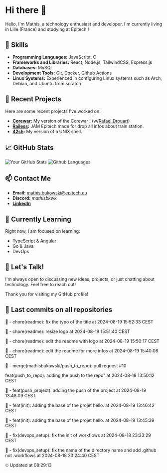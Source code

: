 # Hi there 👋

Hello, I'm Mathis, a technology enthusiast and developer. 
I'm currently living in Lille (France) and studying at Epitech !

## 🌟 Skills
- **Programming Languages:** JavaScript, C
- **Frameworks and Libraries:** React, Node.js, TailwindCSS, Express.js
- **Databases:** MySQL
- **Development Tools:** Git, Docker, Github Actions
- **Linux Systems:** Experienced in configuring Linux systems such as Arch, Debian, and Ubuntu from scratch

## 🔭 Recent Projects
Here are some recent projects I've worked on:
- **[Corewar](https://github.com/mathisbukowski/Corewar):** My version of the Corewar ! (w/[Rafael Drouart](https://github.com/rafaeldrouart))
- **[Railess](https://github.com/mathisbukowski/Railess):** JAM Epitech made for drop all infos about train station.
- **[42sh](https://github.com/mathisbukowski/42sh):** My version of a UNIX shell.

## 📈 GitHub Stats
![Your GitHub Stats](https://github-readme-stats.vercel.app/api?username=mathisbukowski&show_icons=true&theme=radical&v=1)
![Github Languages](https://github-readme-stats.vercel.app/api/top-langs?username=mathisbukowski&layout=compact&show_icons=true&theme=radical&v=1)


## 📫 Contact Me
- **Email:** [mathis.bukowski@epitech.eu](mailto:mathis.bukowski@epitech.eu)
- **Discord:** _mathisbkwk_
- **[LinkedIn](https://www.linkedin.com/in/mathisbukowski/)**

## 🌱 Currently Learning
Right now, I am focused on learning:
- [TypeScript & Angular](https://github.com/mathisbukowski/INN-ANGULAR)
- Go & Java
- DevOps

## 💬 Let's Talk!
I'm always open to discussing new ideas, projects, or just chatting about technology. Feel free to reach out!

Thank you for visiting my GitHub profile!




































































































































## 🚦 Last commits on all repositories


🔸 - chore(readme): fix the typo of the title at 2024-08-19 15:52:33 CEST

🔸 - chore(readme): resize logo at 2024-08-19 15:51:40 CEST

🔸 - chore(readme): edit the readme with logo at 2024-08-19 15:50:17 CEST

🔸 - chore(readme): edit the readme for more infos at 2024-08-19 15:40:08 CEST

🔸 - merge(mathisbukowski/push_to_repo): pull request #10

feat(push_to_repo): adding the push to the repo" at 2024-08-19 13:50:12 CEST

🔸 - feat(push_project): adding the push of the project at 2024-08-19 13:48:09 CEST

🔸 - feat(init): adding the base of the projet hello. at 2024-08-19 13:46:42 CEST

🔸 - feat(init): adding the base of the projet hello. at 2024-08-19 13:45:39 CEST

🔸 - fix(devops_setup): fix the init of workflows at 2024-08-18 23:33:29 CEST

🔸 - fix(devops_setup): fix the name of the directory name and add .github not .workflows at 2024-08-18 23:24:40 CEST


⏲ Updated at 08:29:13